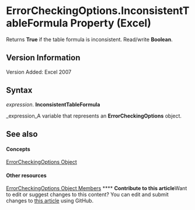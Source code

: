 
# ErrorCheckingOptions.InconsistentTableFormula Property (Excel)

Returns  **True** if the table formula is inconsistent. Read/write **Boolean**.


## Version Information

Version Added: Excel 2007 


## Syntax

 _expression_. **InconsistentTableFormula**

 _expression_A variable that represents an  **ErrorCheckingOptions** object.


## See also


#### Concepts


 [ErrorCheckingOptions Object](f62d3b08-a08f-d028-8e33-4bfd8799dc44.md)
#### Other resources


 [ErrorCheckingOptions Object Members](257ede5e-bbc2-2da7-d2e1-f62ff0f02512.md)
****   **Contribute to this article**Want to edit or suggest changes to this content? You can edit and submit changes to  [this article](https://github.com/jhershey00/VBA_Excel_Test/OpenXMLCon/articles/ca8ef9c1-c56f-3c63-2f33-7fda987fb0c1.md) using GitHub.

